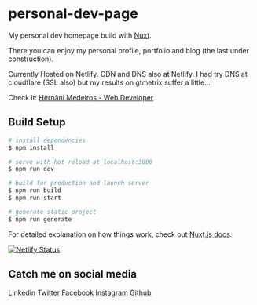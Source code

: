 # personal-dev-page
My personal dev homepage build with [Nuxt](https://nuxtjs.org).

There you can enjoy my personal profile, portfolio and blog (the last under construction).

Currently Hosted on Netlify. CDN and DNS also at Netlify. I had try DNS at cloudflare (SSL also) but my results on gtmetrix suffer a little...

Check it: [Hernâni Medeiros - Web Developer](https://hernanimedeiros.com)

## Build Setup

```bash
# install dependencies
$ npm install

# serve with hot reload at localhost:3000
$ npm run dev

# build for production and launch server
$ npm run build
$ npm run start

# generate static project
$ npm run generate
```

For detailed explanation on how things work, check out [Nuxt.js docs](https://nuxtjs.org).

[![Netlify Status](https://api.netlify.com/api/v1/badges/0fcd67e6-8dd6-412f-b8d2-e697cd9a66b5/deploy-status)](https://app.netlify.com/sites/hernani-medeiros-web-developer/deploys)

## Catch me on social media
[Linkedin](https://www.linkedin.com/in/hernanimedeiros/)
[Twitter](https://twitter.com/hernanigoat)
[Facebook](https://www.facebook.com/hernanifelixmedeiros/)
[Instagram](https://www.instagram.com/hernani_medeiros/)
[Github](https://github.com/hernanimedeiros)